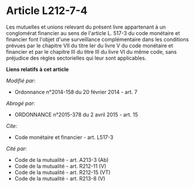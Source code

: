 # Article L212-7-4

Les mutuelles et unions relevant du présent livre appartenant à un conglomérat financier au sens de l'article L. 517-3 du
code monétaire et financier font l'objet d'une surveillance complémentaire dans les conditions prévues par le chapitre VII du
titre Ier du livre V du code monétaire et financier et par le chapitre III du titre III du livre VI du même code, sans
préjudice des règles sectorielles qui leur sont applicables.

**Liens relatifs à cet article**

_Modifié par_:

  - Ordonnance n°2014-158 du 20 février 2014 - art. 7

_Abrogé par_:

  - ORDONNANCE n°2015-378 du 2 avril 2015 - art. 15

_Cite_:

  - Code monétaire et financier - art. L517-3

_Cité par_:

  - Code de la mutualité - art. A213-3 (Ab)
  - Code de la mutualité - art. R212-11 (V)
  - Code de la mutualité - art. R212-15 (VT)
  - Code de la mutualité - art. R213-8 (V)
